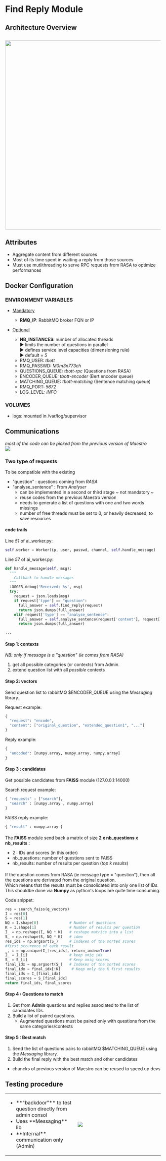 # Find Reply Module

## Architecture Overview

##  
<img src="../images/plantuml/FindReply/find_reply/FindReply_Full.svg" height="610">



## Attributes
* Aggregate content from different sources
* Most of its time spent in waiting a reply from those sources
* Must use mutlithreading to serve RPC requests from RASA to optimize performances

## Docker Configuration

### ENVIRONMENT VARIABLES
* <u>Mandatory</u>
  * **RMQ_IP**: RabbitMQ broker FQN or IP  
  
* <u>Optional</u>
  * **NB_INSTANCES**: number of allocated threads  
      ► limits the number of questions in parallel  
      ► defines service level capacities (dimensioning rule)  
      ► default =  *5*  
  * RMQ_USER: _tbott_
  * RMQ_PASSWD: _M0m3n773ch_
  * QUESTIONS_QUEUE: _tbott-rpc_    (Questions from RASA)
  * ENCODER_QUEUE: _tbott-encoder_  (Bert encoder queue)
  * MATCHING_QUEUE: _tbott-matching_ (Sentence matching queue)
  * RMQ_PORT: _5672_
  * LOG_LEVEL: _INFO_  


### VOLUMES
* logs: mounted in /var/log/supervisor

## Communications
_most of the code can be picked from the previous version of Maestro_  
<img src="../images/plantuml/FindReply/find_reply/FindReply_EntryPoint.svg">   

### Two type of requests  
To be compatible with the existing  
  * "question" : questions coming from _RASA_
  * "analyse_sentence" : From _Analyser_  
    * can be implemented in a second or third stage ~ not mandatory ~  
    * reuse codes from the previous Maestro version  
    * needs to generate a list of questions with one and two words missings  
    * number of free threads must be set to 0, or heavily decreased, to save resources


#### code trails
Line _51_ of ai_worker.py:
```python
self.worker = Worker(ip, user, passwd, channel, self.handle_message)
```

Line _57_ of ai_worker.py:
```python
def handle_message(self, msg):
  """
    Callback to handle messages
  """
  LOGGER.debug('Received: %s', msg)
  try:
    request = json.loads(msg)
    if request['type'] == "question":
      full_answer = self.find_reply(request)
      return json.dumps(full_answer)
    elif request['type'] == "analyse_sentence":
      full_answer = self.analyse_sentence(request['content'], request['categories'], request['reference'])
      return json.dumps(full_answer)

...
```

#### Step 1: contexts
_NB: only if message is a "question" (ie comes from RASA)_
1. get all possible categories (or contexts) from Admin.
2. extend question list with all _possible_ contexts

#### Step 2: vectors
Send question list to rabbitMQ $ENCODER_QUEUE using the _Messaging_ library.

Request example:
```python
{ 
  "request": "encode",
  "content": ["original_question", "extended_question1", "..."]
}
```

Reply example:
```python
{ 
  "encoded": [numpy.array, numpy.array, numpy.array]
}
```

#### Step 3 : candidates 
Get possible candidates from **FAISS** module (127.0.0.1:14000)  

Search request example:  
```python
{ "requests" : ["search"],
  "search" : [numpy.array , numpy.array]
} 
```

FAISS reply example:  
```python
{ "result" : numpy.array }
```

####  
The **FAISS** module send back a matrix of size **2 x nb_questions x nb_results** :
* 2 : IDs and scores (in this order)
* nb_questions: number of questions sent to FAISS
* nb_results: number of results per question (_top k results_)

####  
If the question comes from RASA (ie message type = "question"), then all the questions are derivated from the original question.  
Which means that the results must be consolidated into only one list of IDs.  
This shouldbe done via **Numpy** as python's loops are quite time consuming.

Code snippet:
```python
res = search_faiss(q_vectors)
I = res[0]
S = res[1]
NQ = I.shape[0]              # Number of questions
K = I.shape[1]               # Number of results per question
I_ = np.reshape(I, NQ * K)   # reshape matrice into a list
S_ = np.reshape(S, NQ * K)   # idem
res_ids = np.argsort(S_)     # indexes of the sorted scores
#first occurence of each result
_, i = np.unique(I_[res_ids], return_index=True)
I_ = I_[i]                   # keep uniq ids
S_ = S_[i]                   # Keep uniq scores
final_idx = np.argsort(S_)   # Indexes of the sorted scores
final_idx = final_idx[:K]     # Keep only the K first results
final_ids = I_[final_idx]
final_scores = S_[final_idx]
return final_ids, final_scores
```

#### Step 4 : Questions to match

1. Get from **Admin** questions and replies associated to the list of candidates IDs.  
2. Build a list of paired questions.
   * Augmented questions must be paired only with questions from the same categories/contexts


#### Step 5 : Best match

1. Send the list of questions pairs to rabbitMQ $MATCHING_QUEUE using the _Messaging_ library.
2. Build the final reply with the best match and other candidates
  * chuncks of previous version of Maestro can be reused to speed up devs


## Testing procedure
<TABLE>
  <TR>
    <TD style="vertical-align: top">
      <ul>
        <li>**"backdoor"** to test question directly from admin consol</li>
        <li>Uses **Messaging** lib</li>
        <li>**Internal** communication only (Admin)</li>
      </ul>
    </TD>
    <TD style="width:55%"><img src="../images/plantuml/FindReply/find_reply/FindReply_TestingInterface.svg"></TD>
  </TR>
</TABLE>
